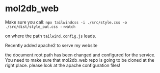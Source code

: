 # mol2db_web

Make sure you call:
`
npx tailwindcss -i ./src/style.css -o ./src/dist/style_out.css --watch
`

on where the path `tailwind.config.js` leads. 


Recently added apache2 to serve my website

the document root path has been changed and configured for the service. You need to make sure that mol2db_web repo is going to be cloned at the right place. please look at the apache configuration files!

